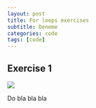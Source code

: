 ```yaml
---
layout: post
title: For loops exercises
subtitle: Deneme
categories: code
tags: [code]
---
```


## Exercise 1

![](https://web.stanford.edu/class/archive/cs/cs106a/cs106a.1194/karelReader/images/ch1/world.png)

Do bla bla bla
